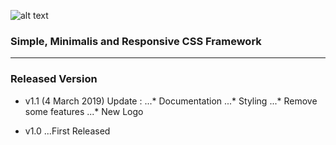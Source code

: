 ![alt text](https://fedoracss.github.io/dist/fedoracss-logo-lg.png "New Fedoracss Logo")
### Simple, Minimalis and Responsive CSS Framework
***
### Released Version
* v1.1 (4 March 2019)
Update :
...* Documentation
...* Styling
...* Remove some features
...* New Logo

* v1.0
...First Released
